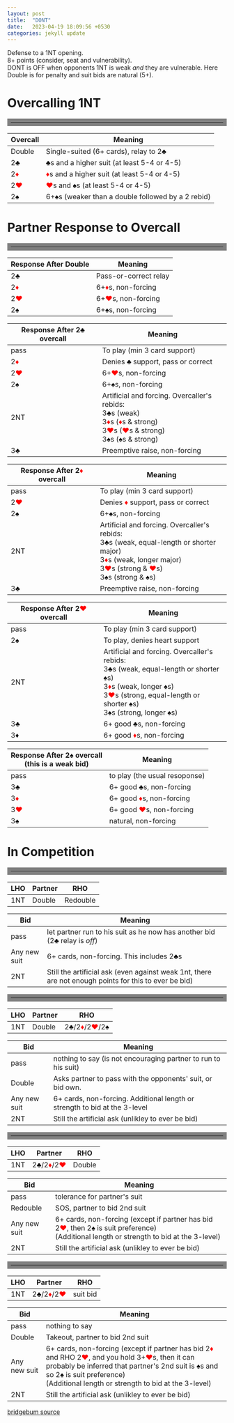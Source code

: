 ```yaml
---
layout: post
title:  "DONT"
date:   2023-04-19 18:09:56 +0530
categories: jekyll update
---
```

Defense to a 1NT opening.<br>
8+ points (consider, seat and vulnerability).<br>
DONT is OFF when opponents 1NT is weak *and* they are vulnerable. Here Double is for penalty and suit bids are natural (5+).

# Overcalling 1NT

<hr style="border:0.5rem solid gray">

| Overcall | Meaning |
| ----------- | ----------- |
| Double | Single-suited (6+ cards), relay to 2<font style='color:black;'>&clubs;</font>
| 2<font style='color:black;'>&clubs;</font> | <font style='color:black;'>&clubs;</font>s and a higher suit (at least 5-4 or 4-5) |
| 2<font style='color:red;'>&diams;</font> | <font style='color:red;'>&diams;</font>s and a higher suit (at least 5-4 or 4-5) |
| 2<font style='color:red;'>&hearts;</font>   | <font style='color:red;'>&hearts;</font>s and <font style='color:black;'>&spades;</font>s (at least 5-4 or 4-5) |
| 2<font style='color:black;'>&spades;</font> | 6+<font style='color:black;'>&spades;</font>s (weaker than a double followed by a 2 rebid) |

# Partner Response to Overcall

<hr style="border:0.5rem solid gray">

| Response After Double | Meaning |
| ----------- | ----------- |
| 2<font style='color:black;'>&clubs;</font> | Pass-or-correct relay |
| 2<font style='color:red;'>&diams;</font> | 6+<font style='color:red;'>&diams;</font>s, non-forcing |
| 2<font style='color:red;'>&hearts;</font>   | 6+<font style='color:red;'>&hearts;</font>s, non-forcing |
| 2<font style='color:black;'>&spades;</font> | 6+<font style='color:black;'>&spades;</font>s, non-forcing |

| Response After 2<font style='color:black;'>&clubs;</font> overcall| Meaning |
| ----------- | ----------- |
| pass | To play (min 3 card support) |
| 2<font style='color:red;'>&diams;</font> | Denies <font style='color:black;'>&clubs;</font> support, pass or correct |
| 2<font style='color:red;'>&hearts;</font>   | 6+<font style='color:red;'>&hearts;</font>s, non-forcing |
| 2<font style='color:black;'>&spades;</font> | 6+<font style='color:black;'>&spades;</font>s, non-forcing |
| 2NT | Artificial and forcing. Overcaller's rebids:  <br>3<font style='color:black;'>&clubs;</font>s (weak)<br>3<font style='color:red;'>&diams;</font>s (<font style='color:red;'>&diams;</font>s & strong)<br>3<font style='color:red;'>&hearts;</font>s (<font style='color:red;'>&hearts;</font>s & strong)<br>3<font style='color:black;'>&spades;</font>s (<font style='color:black;'>&spades;</font>s & strong)|
| 3<font style='color:black;'>&clubs;</font> | Preemptive raise, non-forcing |

| Response After 2<font style='color:red;'>&diams;</font> overcall| Meaning |
| ----------- | ----------- |
| pass | To play (min 3 card support) |
| 2<font style='color:red;'>&hearts;</font>   | Denies <font style='color:red;'>&diams;</font> support, pass or correct |
| 2<font style='color:black;'>&spades;</font> | 6+<font style='color:black;'>&spades;</font>s, non-forcing |
| 2NT | Artificial and forcing. Overcaller's rebids:  <br>3<font style='color:black;'>&clubs;</font>s (weak, equal-length or shorter major)<br>3<font style='color:red;'>&diams;</font>s (weak, longer major)<br>3<font style='color:red;'>&hearts;</font>s (strong & <font style='color:red;'>&hearts;</font>s)<br>3<font style='color:black;'>&spades;</font>s (strong & <font style='color:black;'>&spades;</font>s)|
| 3<font style='color:black;'>&clubs;</font> | Preemptive raise, non-forcing |

| Response After 2<font style='color:red;'>&hearts;</font> overcall| Meaning |
| ----------- | ----------- |
| pass | To play (min 3 card support) |
| 2<font style='color:black;'>&spades;</font> | To play, denies heart support |
| 2NT | Artificial and forcing. Overcaller's rebids:  <br>3<font style='color:black;'>&clubs;</font>s (weak, equal-length or shorter <font style='color:black;'>&spades;</font>s)<br>3<font style='color:red;'>&diams;</font>s (weak, longer <font style='color:black;'>&spades;</font>s)<br>3<font style='color:red;'>&hearts;</font>s (strong, equal-length or shorter <font style='color:black;'>&spades;</font>s)<br>3<font style='color:black;'>&spades;</font>s (strong, longer <font style='color:black;'>&spades;</font>s)|
| 3<font style='color:black;'>&clubs;</font> | 6+ good <font style='color:black;'>&clubs;</font>s, non-forcing |
| 3<font style='color:black;'>&diams;</font> | 6+ good <font style='color:red;'>&diams;</font>s, non-forcing |

| Response After 2<font style='color:black;'>&spades;</font> overcall<br>(this is a weak bid)| Meaning |
| ----------- | ----------- |
| pass | to play (the usual resoponse) |
| 3<font style='color:black;'>&clubs;</font> | 6+ good <font style='color:black;'>&clubs;</font>s, non-forcing |
| 3<font style='color:red;'>&diams;</font> | 6+ good <font style='color:red;'>&diams;</font>s, non-forcing |
| 3<font style='color:red;'>&hearts;</font> | 6+ good <font style='color:red;'>&hearts;</font>s, non-forcing |
| 3<font style='color:black;'>&spades;</font> | natural, non-forcing |

# In Competition

<hr style="border:0.5rem solid gray">

| LHO | Partner | RHO |
| ----------- | ----------- | ----------- |
| 1NT | Double | Redouble | 

| Bid | Meaning |
| ----------- | ----------- |
| pass | let partner run to his suit as he now has another bid (2<font style='color:black;'>&clubs;</font> relay is _off_) |
| Any new suit | 6+ cards, non-forcing. This includes 2<font style='color:black;'>&clubs;</font>s |
| 2NT | Still the artificial ask (even against weak 1nt, there are not enough points for this to ever be bid) |

<hr style="border:0.5rem solid gray">

| LHO | Partner | RHO |
| ----------- | ----------- | ----------- |
| 1NT | Double | 2<font style='color:black;'>&clubs;</font>/2<font style='color:red;'>&diams;</font>/2<font style='color:red;'>&hearts;</font>/2<font style='color:black;'>&spades;</font> | 

| Bid | Meaning |
| ----------- | ----------- |
| pass | nothing to say (is not encouraging partner to run to his suit) |
| Double | Asks partner to pass with the opponents' suit, or bid own. |
| Any new suit | 6+ cards, non-forcing. Additional length or strength to bid at the 3-level  |
| 2NT | Still the artificial ask (unlikley to ever be bid)  |

<hr style="border:0.5rem solid gray">

| LHO | Partner | RHO |
| ----------- | ----------- | ----------- |
| 1NT | 2<font style='color:black;'>&clubs;</font>/2<font style='color:red;'>&diams;</font>/2<font style='color:red;'>&hearts;</font> | Double |

| Bid | Meaning |
| ----------- | ----------- |
| pass | tolerance for partner's suit |
| Redouble | SOS, partner to bid 2nd suit |
| Any new suit | 6+ cards, non-forcing (except if partner has bid 2<font style='color:red;'>&hearts;</font>, then 2<font style='color:black;'>&spades;</font> is suit preference)<br>(Additional length or strength to bid at the 3-level)  |
| 2NT | Still the artificial ask (unlikley to ever be bid)  |

<hr style="border:0.5rem solid gray">

| LHO | Partner | RHO |
| ----------- | ----------- | ----------- |
| 1NT | 2<font style='color:black;'>&clubs;</font>/2<font style='color:red;'>&diams;</font>/2<font style='color:red;'>&hearts;</font> | suit bid |

| Bid | Meaning |
| ----------- | ----------- |
| pass | nothing to say |
| Double | Takeout, partner to bid 2nd suit |
| Any new suit | 6+ cards, non-forcing (except if partner has bid 2<font style='color:red;'>&diams;</font> and RHO 2<font style='color:red;'>&hearts;</font>, and you hold 3+<font style='color:red;'>&hearts;</font>s, then it can probably be inferred that partner's 2nd suit is <font style='color:black;'>&spades;</font>s and so 2<font style='color:black;'>&spades;</font> is suit preference)<br>(Additional length or strength to bid at the 3-level)  |
| 2NT | Still the artificial ask (unlikley to ever be bid)  |


[bridgebum source](https://www.bridgebum.com/dont.php)




